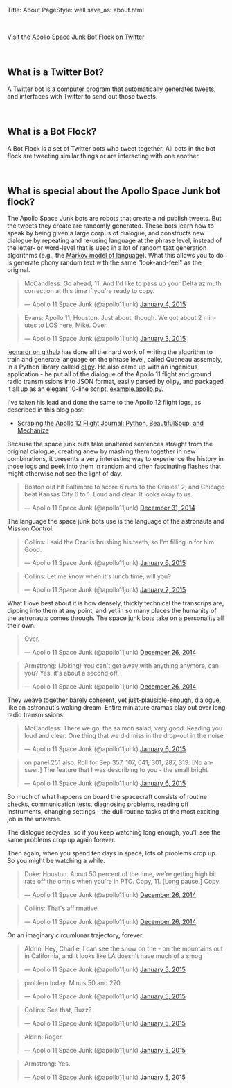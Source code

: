 Title: About 
PageStyle: well
save_as: about.html

<br />

<a href="https://twitter.com/charlesreid1/lists/space-junk-botflock" class="btn btn-primary btn-large">Visit the Apollo Space Junk Bot Flock on Twitter</a>

<br />

## What is a Twitter Bot?

A Twitter bot is a computer program that automatically generates
tweets, and interfaces with Twitter to send out those tweets.

<br />

## What is a Bot Flock?

A Bot Flock is a set of Twitter bots who tweet together.
All bots in the bot flock are tweeting similar things or
are interacting with one another.

<br />

## What is special about the Apollo Space Junk bot flock?

The Apollo Space Junk bots are robots that create a nd publish tweets.
But the tweets they create
are randomly generated. These bots learn how to speak by being given
a large corpus of dialogue,
and constructs new dialogue by repeating and re-using 
language at the phrase level,
instead of the letter- or word-level that is used in a lot of
random text generation algorithms (e.g., the [Markov model of language](http://www.cs.princeton.edu/courses/archive/spr05/cos126/assignments/markov.html)).
What this allows you to do is generate phony random text 
with the same "look-and-feel" as the original.

<blockquote class="twitter-tweet" lang="en"><p>McCandless: Go ahead, 11. And I&#39;d like to pass up your Delta azimuth correction at this time if you&#39;re ready to copy.</p>&mdash; Apollo 11 Space Junk (@apollo11junk) <a href="https://twitter.com/apollo11junk/status/551686395681452032">January 4, 2015</a></blockquote>
<script async src="//platform.twitter.com/widgets.js" charset="utf-8"></script>

<blockquote class="twitter-tweet" lang="en"><p>Evans: Apollo 11, Houston. Just about, though. We got about 2 minutes to LOS here, Mike. Over.</p>&mdash; Apollo 11 Space Junk (@apollo11junk) <a href="https://twitter.com/apollo11junk/status/551443999626915841">January 3, 2015</a></blockquote>
<script async src="//platform.twitter.com/widgets.js" charset="utf-8"></script>

[leonardr on github](http://github.com/leonardr/olipy) has done all the hard work
of writing the algorithm to train and generate language on the phrase level, 
called Queneau assembly, in a Python library
calleld [olipy](http://github.com/leonardr/olipy).
He also came up with an ingenious application -
he put all of the dialogue of the Apollo 11
flight and ground radio transmissions into
JSON format, easily parsed by olipy, and packaged
it all up as an elegant 10-line script, 
[example.apollo.py](https://github.com/leonardr/olipy/blob/master/example.apollo.py).

I've taken his lead and done the same to the Apollo 12 flight logs, as described in this blog post:

* [Scraping the Apollo 12 Flight Journal: Python, BeautifulSoup, and Mechanize](http://charlesreid1.github.io/blog/2015/01/05/python-scraping-the-apollo-12-flight-journal/)

Because the space junk buts take unaltered sentences straight from the original dialogue,
creating anew by mashing them together in new combinations, 
it presents a very interesting way to experience the history in those logs 
and peek into them in random and often fascinating flashes that 
might otherwise not see the light of day. 

<blockquote class="twitter-tweet" lang="en"><p>Boston out hit Baltimore to score 6 runs to the Orioles&#39; 2; and Chicago beat Kansas City 6 to 1. Loud and clear. It looks okay to us.</p>&mdash; Apollo 11 Space Junk (@apollo11junk) <a href="https://twitter.com/apollo11junk/status/550302963311181825">December 31, 2014</a></blockquote>
<script async src="//platform.twitter.com/widgets.js" charset="utf-8"></script>

The language the space junk bots use is the language of the astronauts and Mission Control.

<blockquote class="twitter-tweet" lang="en"><p>Collins: I said the Czar is brushing his teeth, so I&#39;m filling in for him. Good.</p>&mdash; Apollo 11 Space Junk (@apollo11junk) <a href="https://twitter.com/apollo11junk/status/552305959511789569">January 6, 2015</a></blockquote>
<script async src="//platform.twitter.com/widgets.js" charset="utf-8"></script>

<blockquote class="twitter-tweet" lang="en"><p>Collins: Let me know when it&#39;s lunch time, will you?</p>&mdash; Apollo 11 Space Junk (@apollo11junk) <a href="https://twitter.com/apollo11junk/status/550850060582281217">January 2, 2015</a></blockquote>
<script async src="//platform.twitter.com/widgets.js" charset="utf-8"></script>

What I love best about it is how densely, thickly technical
the transcrips are, dipping into them at any point,
and yet in so many places the humanity of the astronauts
comes through. The space junk bots take on a personality 
all their own.

<blockquote class="twitter-tweet" lang="en"><p>Over.</p>&mdash; Apollo 11 Space Junk (@apollo11junk) <a href="https://twitter.com/apollo11junk/status/548438294191554560">December 26, 2014</a></blockquote>
<script async src="//platform.twitter.com/widgets.js" charset="utf-8"></script>

<blockquote class="twitter-tweet" lang="en"><p>Armstrong: (Joking) You can&#39;t get away with anything anymore, can you? Yes, it&#39;s about a second off.</p>&mdash; Apollo 11 Space Junk (@apollo11junk) <a href="https://twitter.com/apollo11junk/status/548438652507152384">December 26, 2014</a></blockquote>
<script async src="//platform.twitter.com/widgets.js" charset="utf-8"></script>

They weave together barely coherent, yet just-plausible-enough, dialogue,
like an astronaut's waking dream. Entire miniature 
dramas play out over long radio transmissions. 

<blockquote class="twitter-tweet" lang="en"><p>McCandless: There we go, the salmon salad, very good. Reading you loud and clear. One thing that we did miss in the drop-out in the noise</p>&mdash; Apollo 11 Space Junk (@apollo11junk) <a href="https://twitter.com/apollo11junk/status/552305204193161216">January 6, 2015</a></blockquote>
<script async src="//platform.twitter.com/widgets.js" charset="utf-8"></script>

<blockquote class="twitter-tweet" lang="en"><p>on panel 251 also. Roll for Sep 357, 107, 041; 301, 287, 319. [No answer.] The feature that I was describing to you - the small bright</p>&mdash; Apollo 11 Space Junk (@apollo11junk) <a href="https://twitter.com/apollo11junk/status/552305205946368001">January 6, 2015</a></blockquote>
<script async src="//platform.twitter.com/widgets.js" charset="utf-8"></script>

So much of what happens on board the spacecraft consists of routine checks, 
communication tests, diagnosing problems, reading off instruments, changing settings -
the dull routine tasks of the most exciting job in the universe.

The dialogue recycles, so if you keep watching long enough, you'll see the same problems crop up again forever. 

Then again, when you spend ten days in space, lots of problems crop up. So you might be watching a while.

<blockquote class="twitter-tweet" lang="en"><p>Duke: Houston. About 50 percent of the time, we&#39;re getting high bit rate off the omnis when you&#39;re in PTC. Copy, 11. [Long pause.] Copy.</p>&mdash; Apollo 11 Space Junk (@apollo11junk) <a href="https://twitter.com/apollo11junk/status/548621624699011073">December 26, 2014</a></blockquote>
<script async src="//platform.twitter.com/widgets.js" charset="utf-8"></script>

<blockquote class="twitter-tweet" lang="en"><p>Collins: That&#39;s affirmative.</p>&mdash; Apollo 11 Space Junk (@apollo11junk) <a href="https://twitter.com/apollo11junk/status/548621859910975488">December 26, 2014</a></blockquote>
<script async src="//platform.twitter.com/widgets.js" charset="utf-8"></script>

On an imaginary circumlunar trajectory, forever.

<blockquote class="twitter-tweet" lang="en"><p>Aldrin: Hey, Charlie, I can see the snow on the - on the mountains out in California, and it looks like LA doesn&#39;t have much of a smog</p>&mdash; Apollo 11 Space Junk (@apollo11junk) <a href="https://twitter.com/apollo11junk/status/552163502605864960">January 5, 2015</a></blockquote>
<script async src="//platform.twitter.com/widgets.js" charset="utf-8"></script>

<blockquote class="twitter-tweet" lang="en"><p>problem today. Minus 50 and 270.</p>&mdash; Apollo 11 Space Junk (@apollo11junk) <a href="https://twitter.com/apollo11junk/status/552163503029501953">January 5, 2015</a></blockquote>
<script async src="//platform.twitter.com/widgets.js" charset="utf-8"></script>

<blockquote class="twitter-tweet" lang="en"><p>Collins: See that, Buzz?</p>&mdash; Apollo 11 Space Junk (@apollo11junk) <a href="https://twitter.com/apollo11junk/status/552163884207861761">January 5, 2015</a></blockquote>
<script async src="//platform.twitter.com/widgets.js" charset="utf-8"></script>

<blockquote class="twitter-tweet" lang="en"><p>Aldrin: Roger.</p>&mdash; Apollo 11 Space Junk (@apollo11junk) <a href="https://twitter.com/apollo11junk/status/552163999903514626">January 5, 2015</a></blockquote>
<script async src="//platform.twitter.com/widgets.js" charset="utf-8"></script>

<blockquote class="twitter-tweet" lang="en"><p>Armstrong: Yes.</p>&mdash; Apollo 11 Space Junk (@apollo11junk) <a href="https://twitter.com/apollo11junk/status/552164326107148288">January 5, 2015</a></blockquote>
<script async src="//platform.twitter.com/widgets.js" charset="utf-8"></script>


